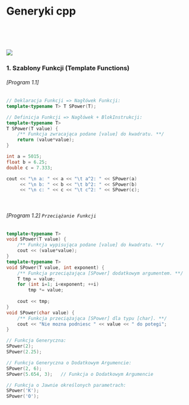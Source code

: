 # Generyki cpp





<br/>
<br/>
<br/>

![](https://github.com/Ptysiek/resources/blob/master/Orn.png)
### 1. Szablony Funkcji (Template Functions)
###### [Program 1.1]
```cpp
// Deklaracja Funkcji => Nagłówek Funkcji:
template<typename T> T SPower(T);

// Definicja Funkcji => Nagłówek + BlokInstrukcji:
template<typename T>
T SPower(T value) {
    /** Funkcja zwracająca podane [value] do kwadratu. **/
    return (value*value);
}
```
```cpp
int a = 5015;
float b = 6.25;
double c = 7.333;

cout << "\n a: " << a << "\t a^2: " << SPower(a)
     << "\n b: " << b << "\t b^2: " << SPower(b)
     << "\n c: " << c << "\t c^2: " << SPower(c);
``` 
<br/>

###### [Program 1.2] `Przeciążanie Funkcji`
```cpp
template<typename T>
void SPower(T value) {
    /** Funkcja wypisująca podane [value] do kwadratu. **/
    cout << (value*value);
}
template<typename T>
void SPower(T value, int exponent) {
    /** Funkcja przeciążająca [SPower] dodatkowym argumentem. **/
    T tmp = value;
    for (int i=1; i<exponent; ++i)
        tmp *= value;
    
    cout << tmp;
}
void SPower(char value) {
    /** Funkcja przeciążająca [SPower] dla typu [char]. **/
    cout << "Nie mozna podniesc " << value << " do potegi";
}

```
```cpp
// Funkcja Generyczna:
SPower(2);
SPower(2.25);

// Funkcja Generyczna o Dodatkowym Argumencie:
SPower(2, 6);
SPower(5.654, 3);   // Funkcja o Dodatkowym Argumencie

// Funkcja o Jawnie określonych parametrach:
SPower('K');
SPower('O');
```      
